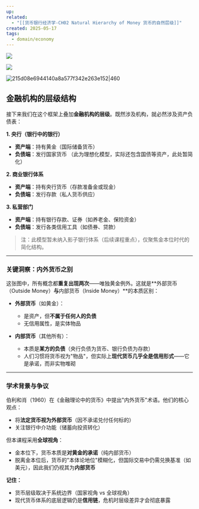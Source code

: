 ```yaml
---
up: 
related:
  - "[[货币银行经济学-CH02 Natural Hierarchy of Money 货币的自然层级]]"
created: 2025-05-17
tags:
  - domain/economy
---
```



![](https://s1.vika.cn/space/2024/08/07/3cb2fe2a3a8040008c32ed46722f2037)


![](https://s1.vika.cn/space/2024/08/07/4f135628829f4bd3a42a88c3fc583dd2)



![215d08e6944140a8a577f342e263e152|460](https://s1.vika.cn/space/2024/08/07/215d08e6944140a8a577f342e263e152)


## **金融机构的层级结构**

接下来我们在这个框架上叠加**金融机构的层级**。既然涉及机构，就必然涉及资产负债表：

**1. 央行（银行中的银行）**
- **资产端**：持有黄金（国际储备货币）
- **负债端**：发行国家货币
（此为理想化模型，实际还包含国债等资产，此处暂简化）

**2. 商业银行体系**
- **资产端**：持有央行货币（存款准备金或现金）
- **负债端**：发行存款（私人货币供应）

**3. 私营部门**
- **资产端**：持有银行存款、证券（如养老金、保险资金）
- **负债端**：发行各类信用工具（如债券、贷款）

> 注：此模型暂未纳入影子银行体系（后续课程重点），仅聚焦金本位时代的简化结构。

---

### **关键洞察：内外货币之别**
这张图中，所有概念都**重复出现两次**——唯独黄金例外。这就是**外部货币（Outside Money）**与**内部货币（Inside Money）**的本质区别：

- **外部货币**（如黄金）：
  - 是资产，但**不属于任何人的负债**
  - 无信用属性，是实体物品

- **内部货币**（其他所有）：
  - 本质是**某方的负债**（央行负债为货币、银行负债为存款）
  - 人们习惯将货币视为"物品"，但实际上**现代货币几乎全是信用形式**——它是承诺，而非实物堆砌

---

### **学术背景与争议**
伯利和肖（1960）在《金融理论中的货币》中提出"内外货币"术语。他们的核心观点：
- 将**法定货币视为外部货币**（因不承诺兑付任何标的）
- 关注银行中介功能（储蓄向投资转化）

但本课程采用**全球视角**：
- 金本位下，货币本质是**对黄金的承诺**（纯内部货币）
- 脱离金本位后，货币的"本体论地位"模糊化，但国际交易中仍需兑换基准（如美元），因此我们仍视其为**内部货币**

**记住：**
- 货币层级取决于系统边界（国家视角 vs 全球视角）
- 现代货币体系的底层逻辑仍是**信用链**，危机时层级差异才会彻底暴露